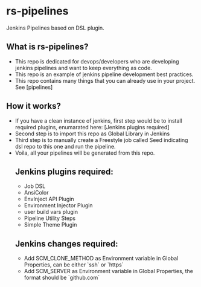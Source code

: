 # rs-pipelines
Jenkins Pipelines based on DSL plugin.

## What is rs-pipelines?
<ul>
<li>This repo is dedicated for devops/developers who are developing jenkins pipelines and want to keep everything as code. </li>
<li>This repo is an example of jenkins pipeline development best practices. </li>
<li>This repo contains many things that you can already use in your project. See [pipelines] </li>
</ul>

## How it works?
<ul>
<li>If you have a clean instance of jenkins, first step would be to install required plugins, enumarated here: [Jenkins plugins required]</li>
<li>Second step is to import this repo as Global Library in Jenkins</li>
<li>Third step is to manually create a Freestyle job called Seed indicating dsl repo to this one and run the pipeline.</li>
<li>Voila, all your pipelines will be generated from this repo.</li>

## Jenkins plugins required:
<ul>
<li>Job DSL</li>
<li>AnsiColor</li>
<li>EnvInject API Plugin</li>
<li>Environment Injector Plugin</li>
<li>user build vars plugin</li>
<li>Pipeline Utility Steps</li>
<li>Simple Theme Plugin</li>
</ul>

## Jenkins changes required:
<ul>
<li>Add SCM_CLONE_METHOD as Environment variable in Global Properties, can be either `ssh` or `https`</li>
<li>Add SCM_SERVER as Environment variable in Global Properties, the format should be `github.com`</li>
</ul>
